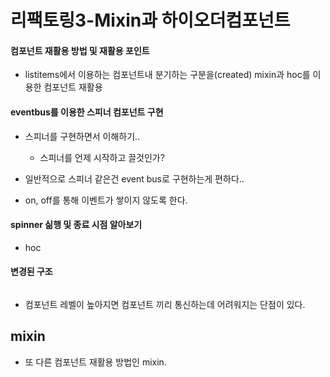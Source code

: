 # 리팩토링3-Mixin과 하이오더컴포넌트

#### 컴포넌트 재활용 방법 및 재활용 포인트
- listitems에서 이용하는 컴포넌트내 분기하는 구분을(created) mixin과 hoc를 이용한 컴포넌트 재활용 

#### eventbus를 이용한 스피너 컴포넌트 구현 
- 스피너를 구현하면서 이해하기.. 
  * 스피너를 언제 시작하고 끌것인가? 
  
- 일반적으로 스피너 같은건 event bus로 구현하는게 편하다..  
- on, off를 통해 이벤트가 쌓이지 않도록 한다. 

#### spinner 싦행 및 종료 시점 알아보기 
- hoc

#### 변경된 구조  
```
```
- 컴포넌트 레벨이 높아지면 컴포넌트 끼리 통신하는데 어려워지는 단점이 있다. 


## mixin
- 또 다른 컴포넌트 재활용 방법인 mixin.

  
